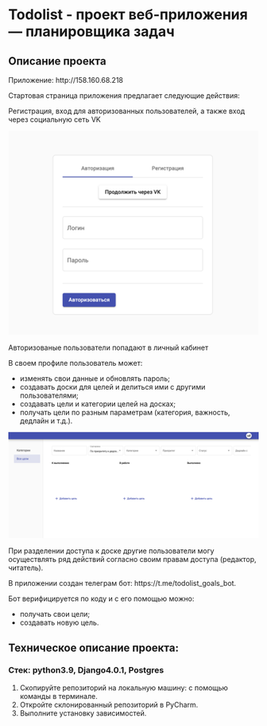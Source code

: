 <h1>Todolist - проект веб-приложения — планировщика задач</h1>

<h2>Описание проекта</h2>
<p>Приложение: http://158.160.68.218</p>

<p>Стартовая страница приложения предлагает следующие действия:</p>
<p>Регистрация, вход для авторизованных пользователей, а также вход через социальную сеть VK</p>
<img src="images/im1.png">
<p>Авторизованые пользователи попадают в личный кабинет</p>
<p>В своем профиле пользователь может:</p>
<ul>
 <li>изменять свои данные и обновлять пароль;</li>
 <li>создавать доски для целей и делиться ими с другими пользователями;</li>
 <li>создавать цели и категории целей на досках;</li>
 <li>получать цели по разным параметрам (категория, важность, дедлайн и т.д.).</li>
</ul>
<img src="images/im2.png">
<p>При разделении доступа к доске другие пользователи могу осуществлять ряд действий согласно своим правам доступа (редактор, читатель).</p>

<p>В приложении создан телеграм бот: https://t.me/todolist_goals_bot.</p>
</p>Бот верифицируется по коду и с его помощью можно:</p>
<ul>
<li>получать свои цели;</li>
<li>создавать новую цель.</li>
</ul>

<h2>Техническое описание проекта:</h2>
<h3>Стек: python3.9, Django4.0.1, Postgres</h3>
<ol>
<li>Cкопируйте репозиторий на локальную машину: c помощью команды в терминале.</li>
<li>Откройте склонированный репозиторий в PyCharm.</li>
<li>Выполните установку зависимостей.</li>
</ol>

